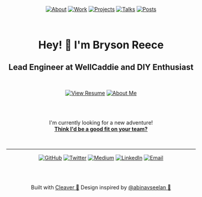 <center>

[![About](https://img.shields.io/badge/-about-inactive)](https://bryson.cc/about)
[![Work](https://img.shields.io/badge/-work-inactive)](https://bryson.cc/work)
[![Projects](https://img.shields.io/badge/-projects-inactive)](https://bryson.cc/projects)
[![Talks](https://img.shields.io/badge/-talks-inactive)](https://bryson.cc/talks)
[![Posts](https://img.shields.io/badge/-posts-inactive)](https://bryson.cc/posts)

<br>

# Hey! 👋 I'm Bryson Reece
## Lead Engineer at WellCaddie and DIY Enthusiast

<br>

[![View Resume](https://img.shields.io/badge/-View%20Resume-red)](https://github.com/brysonreece/bryson.cc/blob/master/resources/files/bryson-reece-resume.pdf)
[![About Me](https://img.shields.io/badge/-About%20Me-blue)](https://github.com/brysonreece/bryson.cc/blob/master/resources/content/about.md)

<br>
<br>

I'm currently looking for a new adventure!<br>
<strong><a href="mailto:hey@bryson.cc?subject=Let's build something great together!">Think I'd be a good fit on your team?</a></strong>

<br>

----

[![GitHub](https://img.shields.io/badge/-GitHub-inactive)](https://github.com/brysonreece)
[![Twitter](https://img.shields.io/badge/-Twitter-inactive)](https://twitter.com/brysonio)
[![Medium](https://img.shields.io/badge/-Medium-inactive)](https://medium.com/@brysonreece)
[![LinkedIn](https://img.shields.io/badge/-LinkedIn-inactive)](https://www.linkedin.com/in/brysonreece/)
[![Email](https://img.shields.io/badge/-Email-inactive)](mailto:hey@bryson.cc)

<br>
<br>

Built with [Cleaver 🔪](https://github.com/aschmelyun/cleaver)
Design inspired by [@abinavseelan 🎨](https://github.com/abinavseelan)

</center>
